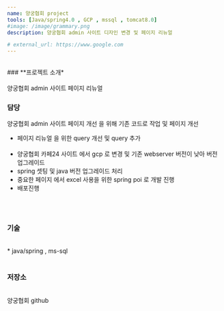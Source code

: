 ```yaml
---
name: 양궁협회 project
tools: [Java/spring4.0 , GCP , mssql , tomcat8.0]
#image: /image/grammary.png
description: 양궁협회 admin 사이트 디자인 변경 및 페이지 리뉴얼

# external_url: https://www.google.com
---
```


<br>
### **프로젝트 소개*

<br>
<br>
양궁협회 admin 사이트 페이지 리뉴얼

<br>

### 담당

양궁협회 admin 사이트 페이지 개선 을 위해 기존 코드로 작업 및 페이지 개선<br>

* 페이지 리뉴얼 을 위한 query 개선 및 query 추가<br><br>
* 양궁협회 카페24 사이트 에서 gcp 로 변경 및 기존 webserver 버전이 낮아 버전 업그레이드<br>
* spring 셋팅 및 java 버전 업그레이드 처리<br>
* 중요한 페이지 에서 excel 사용을 위한 spring poi 로 개발 진행<br>
* 배포진행<br>



<br>
<br>

### 기술
<br>
* java/spring , ms-sql
<br>
<br>

### 저장소
<br>양궁협회 github 
